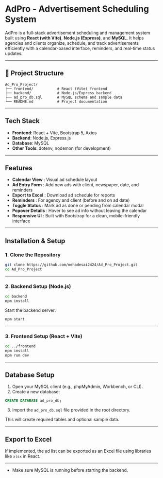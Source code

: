 # AdPro - Advertisement Scheduling System

AdPro is a full-stack advertisement scheduling and management system built using **React (with Vite)**, **Node.js (Express)**, and **MySQL**. It helps agencies and clients organize, schedule, and track advertisements efficiently with a calendar-based interface, reminders, and real-time status updates.

---

## 📁 Project Structure

```
Ad_Pro_Project/
├── frontend/           # React (Vite) frontend
├── backend/            # Node.js/Express backend
├── ad_pro_db.sql       # MySQL schema and sample data
└── README.md           # Project documentation

```
---

## Tech Stack

- **Frontend**: React + Vite, Bootstrap 5, Axios
- **Backend**: Node.js, Express.js
- **Database**: MySQL
- **Other Tools**: dotenv, nodemon (for development)

---

## Features

-  **Calendar View** : Visual ad schedule layout
-  **Ad Entry Form** : Add new ads with client, newspaper, date, and reminders
-  **Export to Excel** : Download ad schedule for reports
-  **Reminders** : For agency and client (before and on ad date)
-  **Toggle Status** : Mark ad as done or pending from calendar modal
-  **Popover Details** : Hover to see ad info without leaving the calendar
-  **Responsive UI** : Built with Bootstrap for a clean, mobile-friendly interface

---

## Installation & Setup

### 1. Clone the Repository

```bash
git clone https://github.com/nehadesai2424/Ad_Pro_Project.git
cd Ad_Pro_Project
```

---

### 2. Backend Setup (Node.js)

```bash
cd backend
npm install
```

Start the backend server:

```bash
npm start
```

---

### 3. Frontend Setup (React + Vite)

```bash
cd ../frontend
npm install
npm run dev
```

---

##  Database Setup

1. Open your MySQL client (e.g., phpMyAdmin, Workbench, or CLI).
2. Create a new database:

```sql
CREATE DATABASE ad_pro_db;
```

3. Import the `ad_pro_db.sql` file provided in the root directory.

This will create required tables and optional sample data.

---

## Export to Excel

If implemented, the ad list can be exported as an Excel file using libraries like `xlsx` in React.

---

- Make sure MySQL is running before starting the backend.

